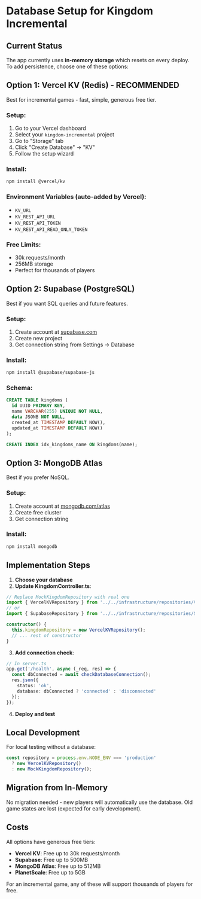 # Database Setup for Kingdom Incremental

## Current Status
The app currently uses **in-memory storage** which resets on every deploy. To add persistence, choose one of these options:

## Option 1: Vercel KV (Redis) - RECOMMENDED
Best for incremental games - fast, simple, generous free tier.

### Setup:
1. Go to your Vercel dashboard
2. Select your `kingdom-incremental` project
3. Go to "Storage" tab
4. Click "Create Database" → "KV"
5. Follow the setup wizard

### Install:
```bash
npm install @vercel/kv
```

### Environment Variables (auto-added by Vercel):
- `KV_URL`
- `KV_REST_API_URL`
- `KV_REST_API_TOKEN`
- `KV_REST_API_READ_ONLY_TOKEN`

### Free Limits:
- 30k requests/month
- 256MB storage
- Perfect for thousands of players

## Option 2: Supabase (PostgreSQL)
Best if you want SQL queries and future features.

### Setup:
1. Create account at [supabase.com](https://supabase.com)
2. Create new project
3. Get connection string from Settings → Database

### Install:
```bash
npm install @supabase/supabase-js
```

### Schema:
```sql
CREATE TABLE kingdoms (
  id UUID PRIMARY KEY,
  name VARCHAR(255) UNIQUE NOT NULL,
  data JSONB NOT NULL,
  created_at TIMESTAMP DEFAULT NOW(),
  updated_at TIMESTAMP DEFAULT NOW()
);

CREATE INDEX idx_kingdoms_name ON kingdoms(name);
```

## Option 3: MongoDB Atlas
Best if you prefer NoSQL.

### Setup:
1. Create account at [mongodb.com/atlas](https://mongodb.com/atlas)
2. Create free cluster
3. Get connection string

### Install:
```bash
npm install mongodb
```

## Implementation Steps

1. **Choose your database**
2. **Update KingdomController.ts**:
```typescript
// Replace MockKingdomRepository with real one
import { VercelKVRepository } from '../../infrastructure/repositories/VercelKVRepository';
// or
import { SupabaseRepository } from '../../infrastructure/repositories/SupabaseRepository';

constructor() {
  this.kingdomRepository = new VercelKVRepository();
  // ... rest of constructor
}
```

3. **Add connection check**:
```typescript
// In server.ts
app.get('/health', async (_req, res) => {
  const dbConnected = await checkDatabaseConnection();
  res.json({ 
    status: 'ok',
    database: dbConnected ? 'connected' : 'disconnected'
  });
});
```

4. **Deploy and test**

## Local Development

For local testing without a database:
```typescript
const repository = process.env.NODE_ENV === 'production' 
  ? new VercelKVRepository()
  : new MockKingdomRepository();
```

## Migration from In-Memory

No migration needed - new players will automatically use the database. Old game states are lost (expected for early development).

## Costs

All options have generous free tiers:
- **Vercel KV**: Free up to 30k requests/month
- **Supabase**: Free up to 500MB
- **MongoDB Atlas**: Free up to 512MB
- **PlanetScale**: Free up to 5GB

For an incremental game, any of these will support thousands of players for free.